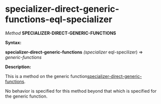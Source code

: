 specializer-direct-generic-functions-eql-specializer
====================================================

*Method* **SPECIALIZER-DIRECT-GENERIC-FUNCTIONS**

**Syntax:**

**specializer-direct-generic-functions** *(specializer* eql-specilizer) => *generic-functions*

**Description:**

This is a method on the generic function[specializer-direct-generic-functions](/docs/meta-object-protocol/specializer-direct-generic-functions).

No behavior is specified for this method beyond that which is specified for the generic function.
